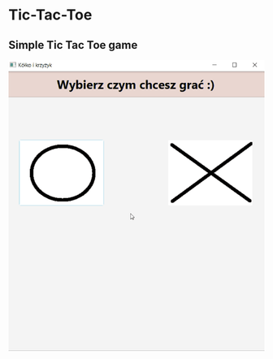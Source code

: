 # Tic-Tac-Toe
## Simple Tic Tac Toe game 

![alt-text](https://github.com/DominikGazda/Tic-Tac-Toe/blob/master/presentation.gif)
